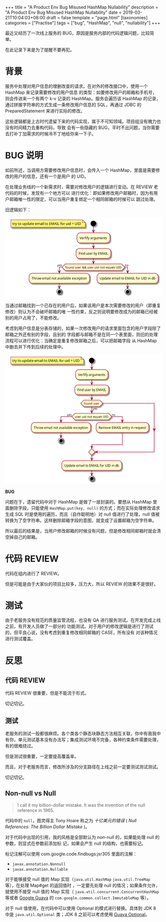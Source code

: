 +++
title = "A Product Env Bug Misused HashMap Nullability"
description = "A Product Env Bug Misused HashMap Nullability"
date = 2019-03-21T10:04:03+08:00
draft = false
template = "page.html"
[taxonomies]
categories =  ["Practise"]
tags = ["bug", "HashMap", "null", "nullability"]
+++

最近又经历了一次线上服务的 BUG，原因是服务内部的代码逻辑问题，比较简单。

在此记录下来是为了提醒不要再犯。

<!-- more -->

# 背景

服务中处理对用户信息的增删改查的请求。在对外的修改接口中，使用一个 HashMap 来记录需要修改的用户信息
的类型：如要修改用户的邮箱和手机号，则会传进来一个有两个 k-v 记录的 HashMap。服务会遍历该 HashMap 的记录，
通过拼接字符串的方式生成一条修改用户信息的 SQL，再通过 JDBC 的 PreparedStatement 来进行实际的修改。

这些逻辑都是上古时代遗留下来的代码实现，属于不可知领域。项目组没有魄力也没有时间精力去重构代码，导致
会有一些隐藏的 BUG，平时不出问题，当你需要去打补丁加需求的时候冷不丁地给你来一下子。

# BUG 说明

如前所述，当调用方需要修改用户信息时，会传入一个 HashMap，里面是需要修改的用户的信息，还有一个是用户
的 UID。

在处理业务线的一个新需求时，需要对修改用户的逻辑进行变动。在 REVIEW 老代码的时候，发现有一个地方可以
进行优化：即如果修改用户邮箱时，因为有用户邮箱唯一性的限定，可以当用户重复绑定一个相同邮箱的时候可以
跳过处理。

旧逻辑如下：

![old updating email](update_email.old.png)

当通过邮箱找到一个已存在的用户后，如果该用户是本次需要修改的用户（即重复修改）则认为不会破坏邮箱的唯
一性约束，反之则说明要修改成为的邮箱已经被别的用户占用了，不能修改。

考虑到用户信息是分表存储的，如果一次修改用户的请求里面包含的用户字段除了邮箱之外还有别的字段，且别的
字段都与邮箱不是在同一个表里面，则旧的处理流程可以进行优化：当确定是重复修改邮箱之后，可以把邮箱字段
从 HashMap 中删去并下传到后续的处理中。

![new updating email](update_email.new.png)

**BUG**

问题在于，遗留代码中对于 HashMap 是做了一层封装的。要想从 HashMap 里面删除字段，只能使用
`HashMap.put(key, null)` 的方式；而在实际处理修改请求生成 SQL 时是使用的遍历，而且（自作聪明地）对
null 值进行了处理，null 值被转换为了空字符串。这样删除邮箱字段的意图，就变成了设置邮箱为空字符串。

所以最后的结果是，当用户修改邮箱的时候没有问题，但是修改相同邮箱时就会清空掉自己的邮箱。

# 代码 REVIEW

代码在组内进行了 REVIEW。

但是可能是由于大家伙的项目比较多，压力大，所以 REVIEW 的效果不是很好。

# 测试

由于老服务没有规范的质量监管流程，也没有 QA 进行服务测试。在开发完成上线之前，有开发人员做了一部分的
功能测试。对于用户的修改逻辑是进行了测试的，但平良心说，没有考虑到重复修改相同邮箱的 CASE，所有没有
对该种情况进行测试覆盖。

# 反思

## 代码 REVIEW

代码 REVIEW 很重要，但是不能流于形式。

切记切记。

## 测试

老服务的测试一般都很麻烦。各个类各个静态块静态方法相互关联，你中有我我中有你，单元测试基本没有办法写；集成测试环境不完备，各种约束条件需要处理，有的很难绕过。

但是测试很重要，一定要提高覆盖率。

而且，对于老服务而言，修改所涉及的分支路径在上线之前一定要测试测试测试。

切记切记。

## Non-null vs Null

<blockquote class="blockquote-center">
I call it my billion-dollar mistake. It was the invention of the null reference in 1965.
</blockquote>

代码中的 `null`，图灵得主 Tony Hoare 称之为 *十亿美元的错误* ( *Null References: The Billion Dollar Mistake* )。

对于代码中出现的引用，我的风格是全部默认为 non-null 的，如果能处理 null 的参数，则显式在参数前添加标
记，如果会产生 null 的结构，也需要标记。

标记注解可以使用 com.google.code.findbugs:jsr305 里面的注解：

- `javax.annotation.Nonnull`
- `javax.annotation.Nullable`

对于能够接受 null 值的 Map 实现（`java.util.HashMap` `java.util.TreeMap` 等），在处理 Map#get 的返回值时
，一定要先处理 null 的情况；如果条件允许，就使用不接受 null 值的 Map 实现（
`java.util.concurrent.ConcurrentHashMap` 等或者 [Google Guava] 的
`com.google.common.collect.ImmutableMap` 等）。

对于 null 值使用，在代码中可以使用 Optional 的模式进行替换。具体到 JDK 8 中是 `java.util.Optional` 类；JDK 8
之前可以考虑使用 [Guava Optional]。

[Google Guava]: https://github.com/google/guava
[Guava Optional]: https://google.github.io/guava/releases/snapshot-jre/api/docs/
